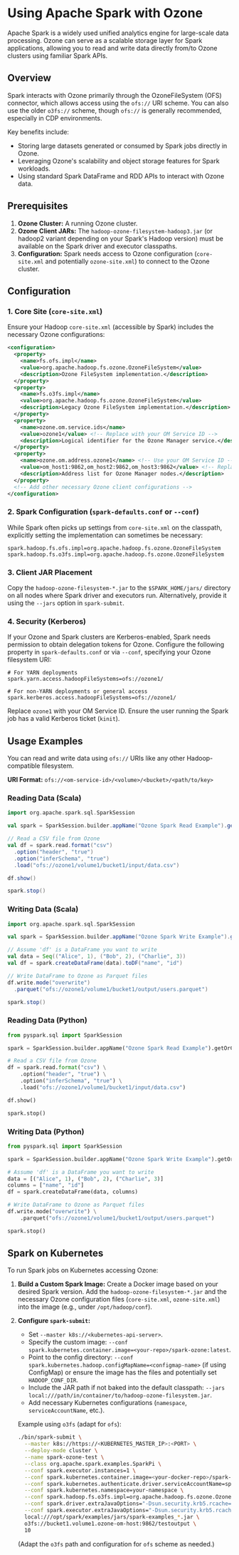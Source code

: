 ---
---

# Using Apache Spark with Ozone

Apache Spark is a widely used unified analytics engine for large-scale data processing. Ozone can serve as a scalable storage layer for Spark applications, allowing you to read and write data directly from/to Ozone clusters using familiar Spark APIs.

## Overview

Spark interacts with Ozone primarily through the OzoneFileSystem (OFS) connector, which allows access using the `ofs://` URI scheme. You can also use the older `o3fs://` scheme, though `ofs://` is generally recommended, especially in CDP environments.

Key benefits include:
- Storing large datasets generated or consumed by Spark jobs directly in Ozone.
- Leveraging Ozone's scalability and object storage features for Spark workloads.
- Using standard Spark DataFrame and RDD APIs to interact with Ozone data.

## Prerequisites

1.  **Ozone Cluster:** A running Ozone cluster.
2.  **Ozone Client JARs:** The `hadoop-ozone-filesystem-hadoop3.jar` (or hadoop2 variant depending on your Spark's Hadoop version) must be available on the Spark driver and executor classpaths.
3.  **Configuration:** Spark needs access to Ozone configuration (`core-site.xml` and potentially `ozone-site.xml`) to connect to the Ozone cluster.

## Configuration

### 1. Core Site (`core-site.xml`)

Ensure your Hadoop `core-site.xml` (accessible by Spark) includes the necessary Ozone configurations:

```xml
<configuration>
  <property>
    <name>fs.ofs.impl</name>
    <value>org.apache.hadoop.fs.ozone.OzoneFileSystem</value>
    <description>Ozone FileSystem implementation.</description>
  </property>
  <property>
    <name>fs.o3fs.impl</name>
    <value>org.apache.hadoop.fs.ozone.OzoneFileSystem</value>
    <description>Legacy Ozone FileSystem implementation.</description>
  </property>
  <property>
    <name>ozone.om.service.ids</name>
    <value>ozone1</value> <!-- Replace with your OM Service ID -->
    <description>Logical identifier for the Ozone Manager service.</description>
  </property>
  <property>
    <name>ozone.om.address.ozone1</name> <!-- Use your OM Service ID -->
    <value>om_host1:9862,om_host2:9862,om_host3:9862</value> <!-- Replace with your OM addresses -->
    <description>Address list for Ozone Manager nodes.</description>
  </property>
  <!-- Add other necessary Ozone client configurations -->
</configuration>
```

### 2. Spark Configuration (`spark-defaults.conf` or `--conf`)

While Spark often picks up settings from `core-site.xml` on the classpath, explicitly setting the implementation can sometimes be necessary:

```properties
spark.hadoop.fs.ofs.impl=org.apache.hadoop.fs.ozone.OzoneFileSystem
spark.hadoop.fs.o3fs.impl=org.apache.hadoop.fs.ozone.OzoneFileSystem
```

### 3. Client JAR Placement

Copy the `hadoop-ozone-filesystem-*.jar` to the `$SPARK_HOME/jars/` directory on all nodes where Spark driver and executors run. Alternatively, provide it using the `--jars` option in `spark-submit`.

### 4. Security (Kerberos)

If your Ozone and Spark clusters are Kerberos-enabled, Spark needs permission to obtain delegation tokens for Ozone. Configure the following property in `spark-defaults.conf` or via `--conf`, specifying your Ozone filesystem URI:

```properties
# For YARN deployments
spark.yarn.access.hadoopFileSystems=ofs://ozone1/

# For non-YARN deployments or general access
spark.kerberos.access.hadoopFileSystems=ofs://ozone1/
```
Replace `ozone1` with your OM Service ID. Ensure the user running the Spark job has a valid Kerberos ticket (`kinit`).

## Usage Examples

You can read and write data using `ofs://` URIs like any other Hadoop-compatible filesystem.

**URI Format:** `ofs://<om-service-id>/<volume>/<bucket>/<path/to/key>`

### Reading Data (Scala)

```scala
import org.apache.spark.sql.SparkSession

val spark = SparkSession.builder.appName("Ozone Spark Read Example").getOrCreate()

// Read a CSV file from Ozone
val df = spark.read.format("csv")
  .option("header", "true")
  .option("inferSchema", "true")
  .load("ofs://ozone1/volume1/bucket1/input/data.csv")

df.show()

spark.stop()
```

### Writing Data (Scala)

```scala
import org.apache.spark.sql.SparkSession

val spark = SparkSession.builder.appName("Ozone Spark Write Example").getOrCreate()

// Assume 'df' is a DataFrame you want to write
val data = Seq(("Alice", 1), ("Bob", 2), ("Charlie", 3))
val df = spark.createDataFrame(data).toDF("name", "id")

// Write DataFrame to Ozone as Parquet files
df.write.mode("overwrite")
  .parquet("ofs://ozone1/volume1/bucket1/output/users.parquet")

spark.stop()
```

### Reading Data (Python)

```python
from pyspark.sql import SparkSession

spark = SparkSession.builder.appName("Ozone Spark Read Example").getOrCreate()

# Read a CSV file from Ozone
df = spark.read.format("csv") \
    .option("header", "true") \
    .option("inferSchema", "true") \
    .load("ofs://ozone1/volume1/bucket1/input/data.csv")

df.show()

spark.stop()
```

### Writing Data (Python)

```python
from pyspark.sql import SparkSession

spark = SparkSession.builder.appName("Ozone Spark Write Example").getOrCreate()

# Assume 'df' is a DataFrame you want to write
data = [("Alice", 1), ("Bob", 2), ("Charlie", 3)]
columns = ["name", "id"]
df = spark.createDataFrame(data, columns)

# Write DataFrame to Ozone as Parquet files
df.write.mode("overwrite") \
    .parquet("ofs://ozone1/volume1/bucket1/output/users.parquet")

spark.stop()
```

## Spark on Kubernetes

To run Spark jobs on Kubernetes accessing Ozone:

1.  **Build a Custom Spark Image:** Create a Docker image based on your desired Spark version. Add the `hadoop-ozone-filesystem-*.jar` and the necessary Ozone configuration files (`core-site.xml`, `ozone-site.xml`) into the image (e.g., under `/opt/hadoop/conf`).
2.  **Configure `spark-submit`:**
    *   Set `--master k8s://<kubernetes-api-server>`.
    *   Specify the custom image: `--conf spark.kubernetes.container.image=<your-repo>/spark-ozone:latest`.
    *   Point to the config directory: `--conf spark.kubernetes.hadoop.configMapName=<configmap-name>` (if using ConfigMap) or ensure the image has the files and potentially set `HADOOP_CONF_DIR`.
    *   Include the JAR path if not baked into the default classpath: `--jars local:///path/in/container/to/hadoop-ozone-filesystem.jar`.
    *   Add necessary Kubernetes configurations (`namespace`, `serviceAccountName`, etc.).

    Example using `o3fs` (adapt for `ofs`):
    ```bash
    ./bin/spark-submit \
      --master k8s://https://<KUBERNETES_MASTER_IP>:<PORT> \
      --deploy-mode cluster \
      --name spark-ozone-test \
      --class org.apache.spark.examples.SparkPi \
      --conf spark.executor.instances=1 \
      --conf spark.kubernetes.container.image=<your-docker-repo>/spark-ozone:latest \
      --conf spark.kubernetes.authenticate.driver.serviceAccountName=spark \
      --conf spark.kubernetes.namespace=your-namespace \
      --conf spark.hadoop.fs.o3fs.impl=org.apache.hadoop.fs.ozone.OzoneFileSystem \
      --conf spark.driver.extraJavaOptions="-Dsun.security.krb5.rcache=/tmp/krb5cc_spark -Dsun.security.krb5.debug=true" \
      --conf spark.executor.extraJavaOptions="-Dsun.security.krb5.rcache=/tmp/krb5cc_spark -Dsun.security.krb5.debug=true" \
      local:///opt/spark/examples/jars/spark-examples_*.jar \
      o3fs://bucket1.volume1.ozone-om-host:9862/testoutput \
      10
    ```
    (Adapt the `o3fs` path and configuration for `ofs` scheme as needed.)

